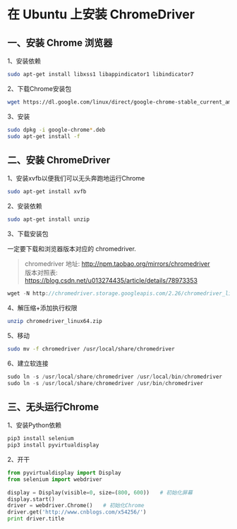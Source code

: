 # 在 Ubuntu 上安装 ChromeDriver

## 一、安装 Chrome 浏览器

1、安装依赖  

~~~bash
sudo apt-get install libxss1 libappindicator1 libindicator7
~~~

2、下载Chrome安装包  

~~~bash
wget https://dl.google.com/linux/direct/google-chrome-stable_current_amd64.deb
~~~

3、安装  

~~~bash
sudo dpkg -i google-chrome*.deb
sudo apt-get install -f
~~~

## 二、安装 ChromeDriver
 
1、安装xvfb以便我们可以无头奔跑地运行Chrome  

~~~bash
sudo apt-get install xvfb
~~~

2、安装依赖  
~~~bash
sudo apt-get install unzip
~~~

3、下载安装包  

一定要下载和浏览器版本对应的 chromedriver.   

> chromedriver 地址: http://npm.taobao.org/mirrors/chromedriver   
> 版本对照表:  https://blog.csdn.net/u013274435/article/details/78973353   

~~~cpp
wget -N http://chromedriver.storage.googleapis.com/2.26/chromedriver_linux64.zip
~~~

4、解压缩+添加执行权限  

~~~bash
unzip chromedriver_linux64.zip
~~~

5、移动  

~~~bash
sudo mv -f chromedriver /usr/local/share/chromedriver
~~~

6、建立软连接   

~~~cpp
sudo ln -s /usr/local/share/chromedriver /usr/local/bin/chromedriver
sudo ln -s /usr/local/share/chromedriver /usr/bin/chromedriver
~~~

## 三、无头运行Chrome

1、安装Python依赖   

~~~bash
pip3 install selenium
pip3 install pyvirtualdisplay
~~~

2、开干   
~~~python
from pyvirtualdisplay import Display
from selenium import webdriver
 
display = Display(visible=0, size=(800, 600))　　# 初始化屏幕
display.start()　　
driver = webdriver.Chrome()　　# 初始化Chrome
driver.get('http://www.cnblogs.com/x54256/')
print driver.title
~~~